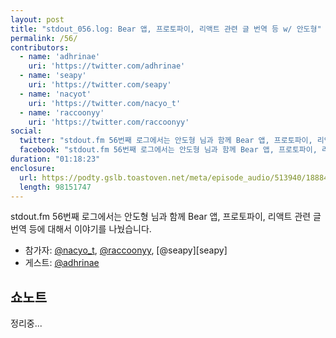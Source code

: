 ```yaml
---
layout: post
title: "stdout_056.log: Bear 앱, 프로토파이, 리액트 관련 글 번역 등 w/ 안도형"
permalink: /56/
contributors:
  - name: 'adhrinae'
    uri: 'https://twitter.com/adhrinae'
  - name: 'seapy'
    uri: 'https://twitter.com/seapy'
  - name: 'nacyot'
    uri: 'https://twitter.com/nacyo_t'
  - name: 'raccoonyy'
    uri: 'https://twitter.com/raccoonyy'
social:
  twitter: "stdout.fm 56번째 로그에서는 안도형 님과 함께 Bear 앱, 프로토파이, 리액트 관련 글 번역 등에 대해서 이야기를 나눴습니다."
  facebook: "stdout.fm 56번째 로그에서는 안도형 님과 함께 Bear 앱, 프로토파이, 리액트 관련 글 번역 등에 대해서 이야기를 나눴습니다."
duration: "01:18:23"
enclosure:
  url: https://podty.gslb.toastoven.net/meta/episode_audio/513940/188843_1572844416452.mp3
  length: 98151747
---
```


stdout.fm 56번째 로그에서는 안도형 님과 함께 Bear 앱, 프로토파이, 리액트 관련 글 번역 등에 대해서 이야기를 나눴습니다.

* 참가자: [@nacyo_t][nac], [@raccoonyy][rac], [@seapy][seapy]
* 게스트: [@adhrinae][rinae]


[rinae]: https://twitter.com/adhrinae
[nac]: https://twitter.com/nacyo_t
[rac]: https://twitter.com/raccoonyy
[sea]: https://twitter.com/seapy


## 쇼노트

정리중...
